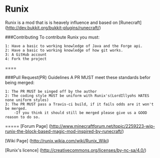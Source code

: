 Runix
=======

Runix is a mod that is is heavely influence and based on [Runecraft] (http://dev.bukkit.org/bukkit-plugins/runecraft/)

###Contributing
To contribute Runix you must:

    1: Have a basic to working knowledge of Java and the Forge api.
    2: Have a basic to working knowledge of how git works.
    3: A GitHub account
    4: Fork the project
====    

###Pull Request(PR) Guidelines
A PR MUST meet these standards befor being merged:

    1: The PR MUST be singed off by the author
    2: The coding style MUST be uniform with Runix's(LordIllyohs HATES none uniform styles)
    3: The PR MUST pass a Travis-ci build, if it fails odds are it won't be merged.
        -If you think it should still be merged please give us a GOOD reason to do so.


=====
[Forum Page] (http://www.minecraftforum.net/topic/2259223-wip-runix-the-block-based-magic-mod-inspired-by-runecraft/)

[Wiki Page] (http://runix.wikia.com/wiki/Runix_Wiki)

[Runix's licence] (http://creativecommons.org/licenses/by-nc-sa/4.0/)
